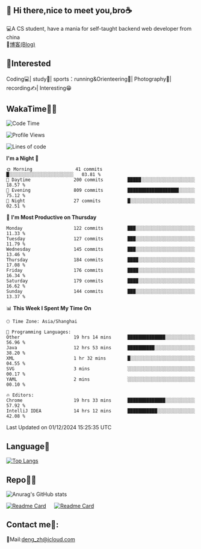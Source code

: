 👋 Hi there,nice to meet you,bro☕
---
💻A CS student, have a mania for self-taught backend web developer from china   
📌[博客(Blog)](https://github.com/HealUP/MyBlog)

 <!-- waka-box start -->
 <!-- waka-box end -->
 
🧲**Interested**
--
Coding💻| study📖| sports：running&Orienteering🏃‍| Photography📸| recording✍️| Interesting😁

WakaTime👨‍💻
---
<!--START_SECTION:waka-->
![Code Time](http://img.shields.io/badge/Code%20Time-2%2C184%20hrs%2023%20mins-blue)

![Profile Views](http://img.shields.io/badge/Profile%20Views-0-blue)

![Lines of code](https://img.shields.io/badge/From%20Hello%20World%20I%27ve%20Written-205.0%20thousand%20lines%20of%20code-blue)

**I'm a Night 🦉** 

```text
🌞 Morning                41 commits          █░░░░░░░░░░░░░░░░░░░░░░░░   03.81 % 
🌆 Daytime                200 commits         █████░░░░░░░░░░░░░░░░░░░░   18.57 % 
🌃 Evening                809 commits         ███████████████████░░░░░░   75.12 % 
🌙 Night                  27 commits          █░░░░░░░░░░░░░░░░░░░░░░░░   02.51 % 
```
📅 **I'm Most Productive on Thursday** 

```text
Monday                   122 commits         ███░░░░░░░░░░░░░░░░░░░░░░   11.33 % 
Tuesday                  127 commits         ███░░░░░░░░░░░░░░░░░░░░░░   11.79 % 
Wednesday                145 commits         ███░░░░░░░░░░░░░░░░░░░░░░   13.46 % 
Thursday                 184 commits         ████░░░░░░░░░░░░░░░░░░░░░   17.08 % 
Friday                   176 commits         ████░░░░░░░░░░░░░░░░░░░░░   16.34 % 
Saturday                 179 commits         ████░░░░░░░░░░░░░░░░░░░░░   16.62 % 
Sunday                   144 commits         ███░░░░░░░░░░░░░░░░░░░░░░   13.37 % 
```


📊 **This Week I Spent My Time On** 

```text
🕑︎ Time Zone: Asia/Shanghai

💬 Programming Languages: 
Other                    19 hrs 14 mins      ██████████████░░░░░░░░░░░   56.96 % 
Java                     12 hrs 53 mins      ██████████░░░░░░░░░░░░░░░   38.20 % 
XML                      1 hr 32 mins        █░░░░░░░░░░░░░░░░░░░░░░░░   04.55 % 
SVG                      3 mins              ░░░░░░░░░░░░░░░░░░░░░░░░░   00.17 % 
YAML                     2 mins              ░░░░░░░░░░░░░░░░░░░░░░░░░   00.10 % 

🔥 Editors: 
Chrome                   19 hrs 33 mins      ██████████████░░░░░░░░░░░   57.92 % 
IntelliJ IDEA            14 hrs 12 mins      ███████████░░░░░░░░░░░░░░   42.08 % 
```


 Last Updated on 01/12/2024 15:25:35 UTC
<!--END_SECTION:waka-->

Language🚀
---
[![Top Langs](https://github-readme-stats.vercel.app/api/top-langs/?username=HealUP&layout=compact&hide_border=true)](https://github.com/HealUP)

Repo🧑‍💻
---
![Anurag's GitHub stats](https://github-readme-stats.vercel.app/api?username=HealUP&count_private=true&show_icons=true&theme=gruvbox&hide_border=true) 

[![Readme Card](https://github-readme-stats.vercel.app/api/pin/?username=HealUP&repo=InternetEy&theme=transparent)](https://github.com/HealUP/InternetEy) &emsp;
[![Readme Card](https://github-readme-stats.vercel.app/api/pin/?username=HealUP&repo=CampusExperience&theme=transparent)](https://github.com/HealUP/CampusExperience)


Contact me📱:
---
📮Mail:deng_zh@icloud.com  
